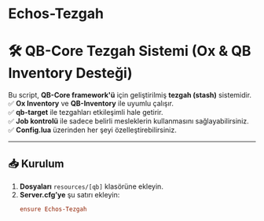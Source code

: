 # Echos-Tezgah
# 🛠️ QB-Core Tezgah Sistemi (Ox & QB Inventory Desteği)

Bu script, **QB-Core framework'ü** için geliştirilmiş **tezgah (stash)** sistemidir.  
✅ **Ox Inventory** ve **QB-Inventory** ile uyumlu çalışır.  
✅ **qb-target** ile tezgahları etkileşimli hale getirir.  
✅ **Job kontrolü** ile sadece belirli mesleklerin kullanmasını sağlayabilirsiniz.  
✅ **Config.lua** üzerinden her şeyi özelleştirebilirsiniz.  

---

## 📥 **Kurulum**
1. **Dosyaları** `resources/[qb]` klasörüne ekleyin.
2. **Server.cfg’ye** şu satırı ekleyin:  
   ```ini
   ensure Echos-Tezgah

